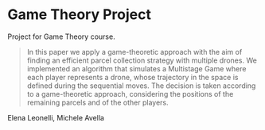 # Game Theory Project
Project for Game Theory course. 

> In this paper we apply a game-theoretic approach with the aim of finding an efficient parcel collection strategy with multiple drones. We implemented an algorithm that simulates a Multistage Game where each player represents a drone, whose trajectory in the space is defined during the sequential moves. The decision is taken according to a game-theoretic approach, considering the positions of the remaining parcels and of the other players.

Elena Leonelli, Michele Avella

